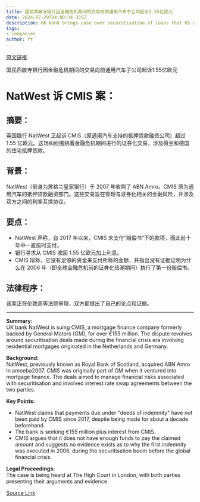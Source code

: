 ```yaml
---
title: 国民西敏寺银行因金融危机期间的交易向前通用汽车子公司起诉1.55亿欧元
date: 2024-07-29T04:00:34.335Z
description: UK bank brings case over securitisation of loans that US group sold in mortgage push
tags: 
- companies
author: ft
---
```


[原文链接](https://ft.com/content/65431d08-6a1e-4d12-9549-61575fb79245)

国民西敏寺银行因金融危机期间的交易向前通用汽车子公司起诉1.55亿欧元

# NatWest 诉 CMIS 案：

## 摘要：
英国银行 NatWest 正起诉 CMIS（原通用汽车支持的抵押贷款融资公司）超过 1.55 亿欧元。这场纠纷围绕着金融危机期间进行的证券化交易，涉及荷兰和德国的住宅抵押贷款。

## 背景：
NatWest（前身为苏格兰皇家银行）于 2007 年收购了 ABN Amro。CMIS 原为通用汽车的抵押贷款融资部门。这些交易旨在管理与证券化相关的金融风险，并涉及双方之间的利率互换协议。

## 要点：
- NatWest 声称，自 2017 年以来，CMIS 未支付“赔偿书”下的款项，而此前十年中一直按时支付。
- 银行寻求从 CMIS 收回 1.55 亿欧元加上利息。
- CMIS 辩称，它没有足够的资金来支付所称的金额，并指出没有证据证明为什么在 2006 年（即全球金融危机前的证券化热潮期间）执行了第一份赔偿书。

## 法律程序：
该案正在伦敦高等法院审理，双方都提出了自己的论点和证据。

---

 **Summary:**  
UK bank NatWest is suing CMIS, a mortgage finance company formerly backed by General Motors (GM), for over €155 million. The dispute revolves around securitisation deals made during the financial crisis era involving residential mortgages originated in the Netherlands and Germany.

**Background:**  
NatWest, previously known as Royal Bank of Scotland, acquired ABN Amro in amoeba2007. CMIS was originally part of GM when it ventured into mortgage finance. The deals aimed to manage financial risks associated with securitisation and involved interest rate swap agreements between the two parties.

**Key Points:**  
- NatWest claims that payments due under "deeds of indemnity" have not been paid by CMIS since 2017, despite being made for about a decade beforehand.
- The bank is seeking €155 million plus interest from CMIS.
- CMIS argues that it does not have enough funds to pay the claimed amount and suggests no evidence exists as to why the first indemnity was executed in 2006, during the securitisation boom before the global financial crisis.

**Legal Proceedings:**  
The case is being heard at The High Court in London, with both parties presenting their arguments and evidence.

[Source Link](https://ft.com/content/65431d08-6a1e-4d12-9549-61575fb79245)

